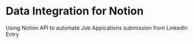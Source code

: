 # Data Integration for Notion
 Using Notion API to automate Job Appications submission from LinkedIn Entry
